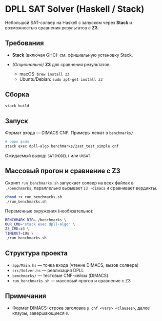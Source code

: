 # DPLL SAT Solver (Haskell / Stack)

Небольшой SAT-солвер на Haskell с запуском через **Stack** и возможностью сравнения результатов с **Z3**.

## Требования

* **Stack** (включая GHC): см. официальную установку Stack.
* *(Опционально)* **Z3** для сравнения результатов:

  * macOS: `brew install z3`
  * Ubuntu/Debian: `sudo apt-get install z3`

## Сборка

```bash
stack build
```

## Запуск

Формат входа — DIMACS CNF. Примеры лежат в `benchmarks/`.

```bash
# один файл
stack exec dpll-algo benchmarks/2sat_test_simple.cnf
```

Ожидаемый вывод: `SAT(MODEL)` или `UNSAT`.

## Массовый прогон и сравнение с Z3

Скрипт `run_benchmarks.sh` запускает солвер на всех файлах в `./benchmarks`, параллельно вызывает `z3 -dimacs` и сравнивает вердикты.

```bash
chmod +x run_benchmarks.sh
./run_benchmarks.sh
```

Переменные окружения (необязательно):

```bash
BENCHMARK_DIR=./benchmarks \
OUR_CMD="stack exec dpll-algo" \
Z3_CMD=z3 \
TIMEOUT=10s \
./run_benchmarks.sh
```

## Структура проекта

* `app/Main.hs` — точка входа (чтение DIMACS, вызов солвера)
* `src/Solver.hs` — реализация DPLL
* `benchmarks/` — тестовые CNF-кейсы (DIMACS)
* `run_benchmarks.sh` — массовый прогон и сравнение с Z3

## Примечания

* Формат DIMACS: строка заголовка `p cnf <vars> <clauses>`, далее клаузы, завершающиеся `0`.

